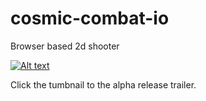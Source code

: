 # cosmic-combat-io
Browser based 2d shooter

[![Alt text](https://img.youtube.com/vi/mD5iTq9Yl_c/0.jpg)](https://www.youtube.com/watch?v=mD5iTq9Yl_c)

Click the tumbnail to the alpha release trailer.
